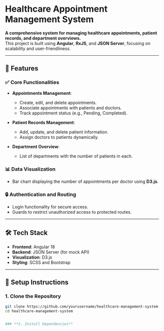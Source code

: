 # Healthcare Appointment Management System

**A comprehensive system for managing healthcare appointments, patient records, and department overviews.**  
This project is built using **Angular**, **RxJS**, and **JSON Server**, focusing on scalability and user-friendliness.

---

## 🚀 Features

### ✅ **Core Functionalities**

- **Appointments Management**:

  - Create, edit, and delete appointments.
  - Associate appointments with patients and doctors.
  - Track appointment status (e.g., Pending, Completed).

- **Patient Records Management**:

  - Add, update, and delete patient information.
  - Assign doctors to patients dynamically.

- **Department Overview**:
  - List of departments with the number of patients in each.

### 📊 **Data Visualization**

- Bar chart displaying the number of appointments per doctor using **D3.js**.

### 🔒 **Authentication and Routing**

- Login functionality for secure access.
- Guards to restrict unauthorized access to protected routes.

---

## 🛠️ **Tech Stack**

- **Frontend**: Angular 18
- **Backend**: JSON Server (for mock API)
- **Visualization**: D3.js
- **Styling**: SCSS and Bootstrap

---

## 🔧 **Setup Instructions**

### **1. Clone the Repository**

```bash
git clone https://github.com/yourusername/healthcare-management-system.git
cd healthcare-management-system


### **2. Install Dependencies**
```
